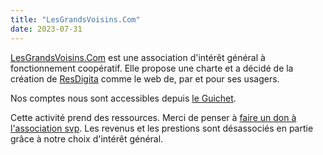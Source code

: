 ```yaml
---
title: "LesGrandsVoisins.Com"
date: 2023-07-31
---
```


[LesGrandsVoisins.Com](https://www.lesgrandsvoisi's.com) est une association d'intérêt général à fonctionnement coopératif. Elle propose une charte et a décidé de la création de [ResDigita](https://www.resdigita.com) comme le web de, par et pour ses usagers. 

Nos comptes nous sont accessibles depuis [le Guichet](https://app.lesgrandsvoisins.com).

Cette activité prend des ressources. Merci de penser à [faire un don à l'association svp](https://www.lesgrandsvoisins.com/coop/dons/). Les revenus et les prestions sont désassociés en partie grâce à notre choix d'intérêt général. 